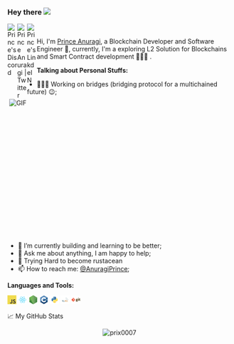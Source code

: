 ### Hey there <img src="https://media.giphy.com/media/hvRJCLFzcasrR4ia7z/giphy.gif" width="25px">
<a href="https://discord.gg/ZVDKSTJurv">
  <img align="left" alt="Prince's Discord" width="22px" src="https://cdn.jsdelivr.net/npm/simple-icons@v3/icons/discord.svg" />
</a>
<a href="https://twitter.com/anuragiprince">
  <img align="left" alt="Prince Anuragi | Twitter" width="22px" src="https://cdn.jsdelivr.net/npm/simple-icons@v3/icons/twitter.svg" />
</a>
<a href="https://www.linkedin.com/in/prince-anuragi-889188175/">
  <img align="left" alt="Prince's LinkdeIN" width="22px" src="https://cdn.jsdelivr.net/npm/simple-icons@v3/icons/linkedin.svg" />
</a>

<!-- 
![](https://visitor-badge.glitch.me/badge?page_id=abhisheknaiidu.abhisheknaiidu) -->

<br />

Hi, I'm [Prince Anuragi](https://prix.vercel.app), a Blockchain Developer and Software Engineer 🚀, currently, I'm a exploring L2 Solution for Blockchains and Smart Contract development 🙍🏽‍♂️ .

  <img align="right" alt="GIF" src="https://github.com/abhisheknaiidu/abhisheknaiidu/blob/master/code.gif?raw=true" width="500" height="320" />
  
**Talking about Personal Stuffs:**

- 👨🏽‍💻 Working on bridges (bridging protocol for a multichained future) :wink:;
- 🌱 I’m currently building and learning to be better; 
- 💬 Ask me about anything, I am happy to help;
- 🦀 Trying Hard to become rustacean
- 📫 How to reach me: [@AnuragiPrince](https://twitter.com/anuragiprince);

**Languages and Tools:**  

<code><img height="20" src="https://raw.githubusercontent.com/github/explore/80688e429a7d4ef2fca1e82350fe8e3517d3494d/topics/javascript/javascript.png"></code>
<code><img height="20" src="https://raw.githubusercontent.com/github/explore/80688e429a7d4ef2fca1e82350fe8e3517d3494d/topics/react/react.png"></code>
<code><img height="20" src="https://raw.githubusercontent.com/github/explore/80688e429a7d4ef2fca1e82350fe8e3517d3494d/topics/nodejs/nodejs.png"></code>
<code><img height="20" src="https://raw.githubusercontent.com/github/explore/80688e429a7d4ef2fca1e82350fe8e3517d3494d/topics/cpp/cpp.png"></code>
<code><img height="20" src="https://raw.githubusercontent.com/github/explore/80688e429a7d4ef2fca1e82350fe8e3517d3494d/topics/python/python.png"></code>
<code><img height="20" src="https://raw.githubusercontent.com/github/explore/80688e429a7d4ef2fca1e82350fe8e3517d3494d/topics/mysql/mysql.png"></code>
<code><img height="20" src="https://raw.githubusercontent.com/github/explore/80688e429a7d4ef2fca1e82350fe8e3517d3494d/topics/git/git.png"></code>

<summary>📈 My GitHub Stats</summary>

<p align="center"> <img src="https://github-readme-stats.vercel.app/api?username=prix0007&show_icons=true&theme=gotham" alt="prix0007" />

</details>


